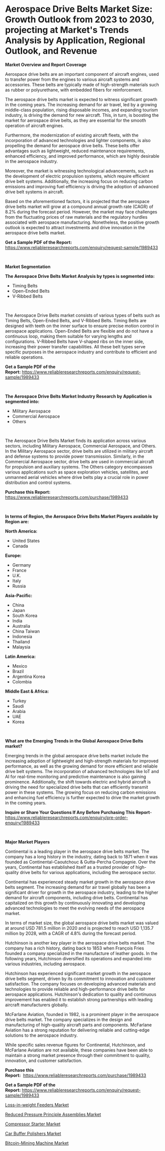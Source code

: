<p><h1>Aerospace Drive Belts Market Size: Growth Outlook from 2023 to 2030, projecting at Market's Trends Analysis by Application, Regional Outlook, and Revenue</h1></p><p><strong>Market Overview and Report Coverage</strong></p>
<p><p>Aerospace drive belts are an important component of aircraft engines, used to transfer power from the engines to various aircraft systems and accessories. These belts are typically made of high-strength materials such as rubber or polyurethane, with embedded fibers for reinforcement.</p><p>The aerospace drive belts market is expected to witness significant growth in the coming years. The increasing demand for air travel, led by a growing middle-class population, rising disposable incomes, and expanding tourism industry, is driving the demand for new aircraft. This, in turn, is boosting the market for aerospace drive belts, as they are essential for the smooth operation of aircraft engines.</p><p>Furthermore, the modernization of existing aircraft fleets, with the incorporation of advanced technologies and lighter components, is also propelling the demand for aerospace drive belts. These belts offer advantages such as lightweight, reduced maintenance requirements, enhanced efficiency, and improved performance, which are highly desirable in the aerospace industry.</p><p>Moreover, the market is witnessing technological advancements, such as the development of electric propulsion systems, which require efficient drive belt systems. Additionally, the increasing focus on reducing carbon emissions and improving fuel efficiency is driving the adoption of advanced drive belt systems in aircraft.</p><p>Based on the aforementioned factors, it is projected that the aerospace drive belts market will grow at a compound annual growth rate (CAGR) of 8.2% during the forecast period. However, the market may face challenges from the fluctuating prices of raw materials and the regulatory hurdles associated with aerospace manufacturing. Nonetheless, the positive growth outlook is expected to attract investments and drive innovation in the aerospace drive belts market.</p></p>
<p><strong>Get a Sample PDF of the Report:</strong> <a href="https://www.reliableresearchreports.com/enquiry/request-sample/1989433">https://www.reliableresearchreports.com/enquiry/request-sample/1989433</a></p>
<p>&nbsp;</p>
<p><strong>Market Segmentation</strong></p>
<p><strong>The Aerospace Drive Belts Market Analysis by types is segmented into:</strong></p>
<p><ul><li>Timing Belts</li><li>Open-Ended Belts</li><li>V-Ribbed Belts</li></ul></p>
<p>&nbsp;</p>
<p><p>The Aerospace Drive Belts market consists of various types of belts such as Timing Belts, Open-Ended Belts, and V-Ribbed Belts. Timing Belts are designed with teeth on the inner surface to ensure precise motion control in aerospace applications. Open-Ended Belts are flexible and do not have a continuous loop, making them suitable for varying lengths and configurations. V-Ribbed Belts have V-shaped ribs on the inner side, increasing their power transfer capabilities. All these belt types serve specific purposes in the aerospace industry and contribute to efficient and reliable operations.</p></p>
<p><strong>Get a Sample PDF of the Report:</strong>&nbsp;<a href="https://www.reliableresearchreports.com/enquiry/request-sample/1989433">https://www.reliableresearchreports.com/enquiry/request-sample/1989433</a></p>
<p>&nbsp;</p>
<p><strong>The Aerospace Drive Belts Market Industry Research by Application is segmented into:</strong></p>
<p><ul><li>Military Aerospace</li><li>Commercial Aerospace</li><li>Others</li></ul></p>
<p>&nbsp;</p>
<p><p>The Aerospace Drive Belts Market finds its application across various sectors, including Military Aerospace, Commercial Aerospace, and Others. In the Military Aerospace sector, drive belts are utilized in military aircraft and defense systems to provide power transmission. Similarly, in the Commercial Aerospace sector, drive belts are used in commercial aircraft for propulsion and auxiliary systems. The Others category encompasses various applications such as space exploration vehicles, satellites, and unmanned aerial vehicles where drive belts play a crucial role in power distribution and control systems.</p></p>
<p><strong>Purchase this Report:</strong>&nbsp; <a href="https://www.reliableresearchreports.com/purchase/1989433">https://www.reliableresearchreports.com/purchase/1989433</a></p>
<p>&nbsp;</p>
<p><strong>In terms of Region, the Aerospace Drive Belts Market Players available by Region are:</strong></p>
<p>
    <p> <strong> North America: </strong>
        <ul>
            <li>United States</li>
            <li>Canada</li>
        </ul>
        </p> 
    <p> <strong> Europe: </strong>
        <ul>
            <li>Germany</li>
            <li>France</li>
            <li>U.K.</li>
            <li>Italy</li>
            <li>Russia</li>
        </ul>
        </p> 
    <p> <strong> Asia-Pacific: </strong>
        <ul>
            <li>China</li>
            <li>Japan</li>
            <li>South Korea</li>
            <li>India</li>
            <li>Australia</li>
            <li>China Taiwan</li>
            <li>Indonesia</li>
            <li>Thailand</li>
            <li>Malaysia</li>
        </ul>
        </p> 
    <p> <strong> Latin America: </strong>
        <ul>
            <li>Mexico</li>
            <li>Brazil</li>
            <li>Argentina Korea</li>
            <li>Colombia</li>
        </ul>
        </p> 
    <p> <strong> Middle East & Africa: </strong>
        <ul>
            <li>Turkey</li>
            <li>Saudi</li>
            <li>Arabia</li>
            <li>UAE</li>
            <li>Korea</li>
        </ul>
    </p>
    </p>
<p>&nbsp;</p>
<p><strong>What are the Emerging Trends in the Global Aerospace Drive Belts market?</strong></p>
<p><p>Emerging trends in the global aerospace drive belts market include the increasing adoption of lightweight and high-strength materials for improved performance, as well as the growing demand for more efficient and reliable drive belt systems. The incorporation of advanced technologies like IoT and AI for real-time monitoring and predictive maintenance is also gaining prominence. Additionally, the shift towards electric and hybrid aircraft is driving the need for specialized drive belts that can efficiently transmit power in these systems. The growing focus on reducing carbon emissions and enhancing fuel efficiency is further expected to drive the market growth in the coming years.</p></p>
<p><strong>Inquire or Share Your Questions If Any Before Purchasing This Report</strong>- <a href="https://www.reliableresearchreports.com/enquiry/pre-order-enquiry/1989433">https://www.reliableresearchreports.com/enquiry/pre-order-enquiry/1989433</a></p>
<p>&nbsp;</p>
<p><strong>Major Market Players</strong></p>
<p><p>Continental is a leading player in the aerospace drive belts market. The company has a long history in the industry, dating back to 1871 when it was founded as Continental-Caoutchouc & Gutta-Percha Compagnie. Over the years, Continental has established itself as a trusted provider of high-quality drive belts for various applications, including the aerospace sector.</p><p>Continental has experienced steady market growth in the aerospace drive belts segment. The increasing demand for air travel globally has been a significant driver for growth in the aerospace industry, leading to the higher demand for aircraft components, including drive belts. Continental has capitalized on this growth by continuously innovating and developing advanced technologies to meet the evolving needs of the aerospace market.</p><p>In terms of market size, the global aerospace drive belts market was valued at around USD 781.5 million in 2020 and is projected to reach USD 1,135.7 million by 2028, with a CAGR of 4.8% during the forecast period.</p><p>Hutchinson is another key player in the aerospace drive belts market. The company has a rich history, dating back to 1853 when François Fries founded a company specialized in the manufacture of leather goods. In the following years, Hutchinson diversified its operations and expanded into various industries, including aerospace.</p><p>Hutchinson has experienced significant market growth in the aerospace drive belts segment, driven by its commitment to innovation and customer satisfaction. The company focuses on developing advanced materials and technologies to provide reliable and high-performance drive belts for aerospace applications. Hutchinson's dedication to quality and continuous improvement has enabled it to establish strong partnerships with leading aircraft manufacturers globally.</p><p>McFarlane Aviation, founded in 1982, is a prominent player in the aerospace drive belts market. The company specializes in the design and manufacturing of high-quality aircraft parts and components. McFarlane Aviation has a strong reputation for delivering reliable and cutting-edge solutions to the aerospace industry.</p><p>While specific sales revenue figures for Continental, Hutchinson, and McFarlane Aviation are not available, these companies have been able to maintain a strong market presence through their commitment to quality, innovation, and customer satisfaction.</p></p>
<p><strong>Purchase this Report:</strong>&nbsp;&nbsp;<a href="https://www.reliableresearchreports.com/purchase/1989433">https://www.reliableresearchreports.com/purchase/1989433</a></p>
<p></p>
<p><strong>Get a Sample PDF of the Report:</strong>&nbsp;<a href="https://www.reliableresearchreports.com/enquiry/request-sample/1989433">https://www.reliableresearchreports.com/enquiry/request-sample/1989433</a></p>
<p><p><a href="https://www.linkedin.com/pulse/loss-in-weight-feeders-market-insights-players-forecast-se79e/">Loss-in-weight Feeders Market</a></p><p><a href="https://www.linkedin.com/pulse/reduced-pressure-principle-assemblies-market-research-report-mbo2e/">Reduced Pressure Principle Assemblies Market</a></p><p><a href="https://medium.com/@daveblock1987/compressor-starter-market-furnishes-information-on-market-share-market-trends-and-market-growth-1fbc3b8f0b6b">Compressor Starter Market</a></p><p><a href="https://medium.com/@jewelmohr/car-buffer-polishers-market-insight-market-trends-growth-forecasted-from-2023-to-2030-bd4e7664cbed">Car Buffer Polishers Market</a></p><p><a href="https://www.linkedin.com/pulse/bitcoin-mining-machine-market-size-share-amp-trends-analysis-sijee/">Bitcoin-Mining Machine Market</a></p></p>